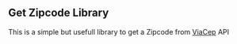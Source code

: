 ## Get Zipcode Library

This is a simple but usefull library to get a Zipcode from [ViaCep](https://viacep.com.br/) API